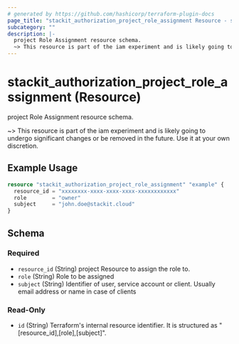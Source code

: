 ```yaml
---
# generated by https://github.com/hashicorp/terraform-plugin-docs
page_title: "stackit_authorization_project_role_assignment Resource - stackit"
subcategory: ""
description: |-
  project Role Assignment resource schema.
  ~> This resource is part of the iam experiment and is likely going to undergo significant changes or be removed in the future. Use it at your own discretion.
---
```


# stackit_authorization_project_role_assignment (Resource)

project Role Assignment resource schema.

~> This resource is part of the iam experiment and is likely going to undergo significant changes or be removed in the future. Use it at your own discretion.

## Example Usage

```terraform
resource "stackit_authorization_project_role_assignment" "example" {
  resource_id = "xxxxxxxx-xxxx-xxxx-xxxx-xxxxxxxxxxxx"
  role        = "owner"
  subject     = "john.doe@stackit.cloud"
}
```

<!-- schema generated by tfplugindocs -->
## Schema

### Required

- `resource_id` (String) project Resource to assign the role to.
- `role` (String) Role to be assigned
- `subject` (String) Identifier of user, service account or client. Usually email address or name in case of clients

### Read-Only

- `id` (String) Terraform's internal resource identifier. It is structured as "[resource_id],[role],[subject]".
